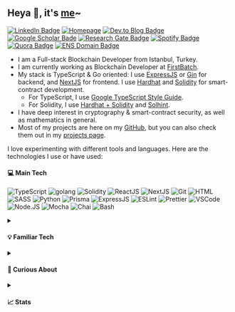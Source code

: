 
<h2>Heya 👋, it's <a href="https://www.erhant.me/about">me</a>~</h2> 

<!-- links -->
<a href="https://www.linkedin.com/in/erhan-tezcan"><img src="https://img.shields.io/badge/-LinkedIn-gray?style=flat-square&labelColor=0077B5&logo=LinkedIn" alt="LinkedIn Badge"></a>
<a href="https://erhant.me"><img src="https://img.shields.io/badge/Homepage-gray?style=flat-square&logo=About.me&labelColor=676BB0&logoColor=white" alt="Homepage"></a>
<a href="https://dev.to/erhant"><img src="https://img.shields.io/badge/Blog-gray?style=flat-square&logo=devdotto&labelColor=1B1C1E&logoColor=white" alt="Dev.to Blog Badge"></a>
<a href="https://scholar.google.com/citations?user=rYMVv8wAAAAJ"><img src="https://img.shields.io/badge/-Publications-gray?logo=GoogleScholar&style=flat-square&labelColor=ecf0f1" alt="Google Scholar Bade"></a>
<a href="https://www.researchgate.net/profile/Erhan_Tezcan"><img src="https://img.shields.io/badge/-ResearchGate-gray?logo=ResearchGate&style=flat-square&labelColor=5C5F66" alt="Research Gate Badge"></a>
<a href="https://open.spotify.com/user/erhany"><img src="https://img.shields.io/badge/-Spotify-gray?logo=Spotify&style=flat-square&labelColor=5C5F66](https://open.spotify.com/user/erhany" alt="Spotify Badge"></a>
<a href="https://www.quora.com/profile/Erhan-Tezcan"><img src="https://img.shields.io/badge/-Quora-gray?logo=quora&style=flat-square&labelColor=b92b27" alt="Quora Badge"></a>
<a href="https://app.ens.domains/name/erhant.eth/details"><img src="https://img.shields.io/badge/erhant.eth-3C3C3D?style=flat-square&logo=ethereum&logoColor=3c3c3d&labelColor=ecf0f1" alt="ENS Domain Badge"></a>

- I am a Full-stack Blockchain Developer from Istanbul, Turkey.
- I am currently working as Blockchain Developer at [FirstBatch](https://www.firstbatch.xyz/).
- My stack is TypeScript & Go oriented: I use [ExpressJS](https://expressjs.com/) or [Gin](https://gin-gonic.com/) for backend, and [NextJS](https://nextjs.org/) for frontend. I use [Hardhat](https://hardhat.org/) and [Solidity](https://docs.soliditylang.org/en/latest/) for smart-contract development.
  - For TypeScript, I use [Google TypeScript Style Guide](https://google.github.io/styleguide/tsguide.html).
  - For Solidity, I use [Hardhat + Solidity](https://hardhat.org/hardhat-vscode/docs/formatting) and [Solhint](https://protofire.github.io/solhint/).
- I have deep interest in cryptography & smart-contract security, as well as mathematics in general.
- Most of my projects are here on my <a href="https://github.com/erhant?tab=repositories">GitHub</a>, but you can also check them out in my <a href="https://www.erhant.me/projects">projects page</a>.

I love experimenting with different tools and languages. Here are the technologies I use or have used:
 
<h4>💻 Main Tech</h4>
<p>
<img src="https://img.shields.io/badge/TypeScript-3178C6?style=flat-square&logo=typescript&logoColor=white" alt="TypeScript" />
<img src="https://img.shields.io/badge/Go-black?style=flat-square&logo=go&logoColor=00ADD8" alt="golang" />
<img src="https://img.shields.io/badge/Solidity-363636?style=flat-square&logo=solidity&logoColor=white" alt="Solidity" />
<img src="https://img.shields.io/badge/ReactJS-20232a?style=flat-square&logo=react&logoColor=61DAFB" alt="ReactJS" />
<img src="https://img.shields.io/badge/NextJS-000000?style=flat-square&logo=next.js&logoColor=white" alt="NextJS" />
<img src="https://img.shields.io/badge/Git-F05032.svg?style=flat-square&logo=git&logoColor=white" alt="Git" />
<img src="https://img.shields.io/badge/HTML-E34F26?style=flat-square&logo=html5&logoColor=white" alt="HTML" />
<img src="https://img.shields.io/badge/SASS-CC6699?style=flat-square&logo=SASS&logoColor=white" alt="SASS" />
<img src="https://img.shields.io/badge/Python-3776AB?style=flat-square&logo=python&logoColor=white" alt="Python" />
<img src="https://img.shields.io/badge/Prisma-3982CE?style=flat-square&logo=Prisma&logoColor=white" alt="Prisma" />
<img src="https://img.shields.io/badge/ExpressJS-000000?style=flat-square&logo=express&logoColor=white" alt="ExpressJS" />
<img src="https://img.shields.io/badge/ESLint-4B32C3?style=flat-square&logo=eslint&logoColor=white" alt="ESLint" />
<img src="https://img.shields.io/badge/Prettier-323330?style=flat-square&logo=prettier&logoColor=white" alt="Prettier" />
<img src="https://img.shields.io/badge/VSCode-007ACC?style=flat-square&logo=visualstudiocode&logoColor=white" alt="VSCode" />
<img src="https://img.shields.io/badge/Node.JS-339933?style=flat-square&logo=nodedotjs&logoColor=white" alt="Node.JS" />
<img src="https://img.shields.io/badge/Mocha-8D6748?style=flat-square&logo=mocha&logoColor=white" alt="Mocha" />
<img src="https://img.shields.io/badge/Chai-A30701?style=flat-square&logo=chai&logoColor=white" alt="Chai" />
<img src="https://img.shields.io/badge/Bash-363636?style=flat-square&logo=gnubash&logoColor=white" alt="Bash" />
</p>

<details>
<summary><h4>💡 Familiar Tech</h4></summary> 
<img src="https://img.shields.io/badge/JavaScript-323330?style=flat-square&logo=javascript&logoColor=F7DF1E" alt="JavaScript" />
<img src="https://img.shields.io/badge/C-A8B9CC?style=flat-square&logo=c&logoColor=white" alt="c" />
<img src="https://img.shields.io/badge/Cpp-00599C?style=flat-square&logo=cplusplus&logoColor=white" alt="c" />
<img src="https://img.shields.io/badge/PgSQL-4169E1?style=flat-square&logo=postgresql&logoColor=white" alt="pgsql" />
<img src="https://img.shields.io/badge/LaTeX-008080?style=flat-square&logo=latex&logoColor=white" alt="latex" />
<img src="https://img.shields.io/badge/MongoDB-47A248?style=flat-square&logo=mongodb&logoColor=white" alt="mongodb" />
</details>


<details>
<summary><h4>🧪 Curious About</h4></summary> 
<img src="https://img.shields.io/badge/Haskell-5D4F85?style=flat-square&logo=haskell&logoColor=white" alt="haskell" />
<img src="https://img.shields.io/badge/Rust-000000?style=flat-square&logo=rust&logoColor=white" alt="rust" />
<img src="https://img.shields.io/badge/AssemblyScript-007AAC?style=flat-square&logo=assemblyscript&logoColor=white" alt="assemblyscript" />
</details>


<details>
<summary><h4>📈 Stats</h4></summary>
<img src="https://github-readme-stats.vercel.app/api?username=erhant&show_icons=true&hide_rank=true&hide_title=true&count_private=true&theme=onedark" alt="erhant-stats" />
</details> 

<!-- logos at https://simpleicons.org/ and https://github.com/simple-icons/simple-icons/blob/develop/slugs.md -->

